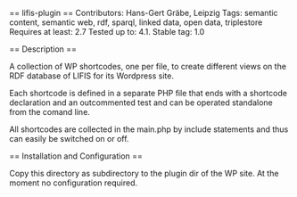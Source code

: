 == lifis-plugin ==
Contributors: Hans-Gert Gräbe, Leipzig
Tags: semantic content, semantic web, rdf, sparql, linked data, open data,
triplestore 
Requires at least: 2.7
Tested up to: 4.1.
Stable tag: 1.0

== Description ==

A collection of WP shortcodes, one per file, to create different views on the
RDF database of LIFIS for its Wordpress site.

Each shortcode is defined in a separate PHP file that ends with a shortcode
declaration and an outcommented test and can be operated standalone from the
comand line. 

All shortcodes are collected in the main.php by include statements and thus can
easily be switched on or off. 

== Installation and Configuration ==

Copy this directory as subdirectory to the plugin dir of the WP site. 
At the moment no configuration required.
